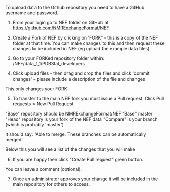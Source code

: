 To upload data to the Github repository you need to have a GitHub username and password. 

1. From your login go to NEF folder on GitHub at
https://github.com/NMRExchangeFormat/NEF

2. Create a Fork of NEF by clicking on 'FORK' - this is a copy of the NEF folder at that time. You can make changes to this and then request these changes to be included in NEF (eg upload the example data files).

3. Go to your FORKed repository folder within: 
/NEF/data_1_1/PDBStat_developers

4. Click upload files - then drag and drop the files and click 'commit changes' - please include a description of the file and changes

This only changes your FORK

5. To transfer to the main NEF fork you must issue a Pull request.
Click Pull requests > New Pull Request

"Base" repository should be NMRExchangeFormat/NEF
"Base" master 
"Head" repository is your fork of the NEF data
"Compare" is your branch (which is probably 'master')

It should say:
'Able to merge. These branches can be automatically merged.'

Below this you will see a list of the changes that you will make

6. If you are happy then click "Create Pull request" green button.

You can leave a comment (optional).

7. Once an administrator approves your change it will be included in the main repository for others to access.

